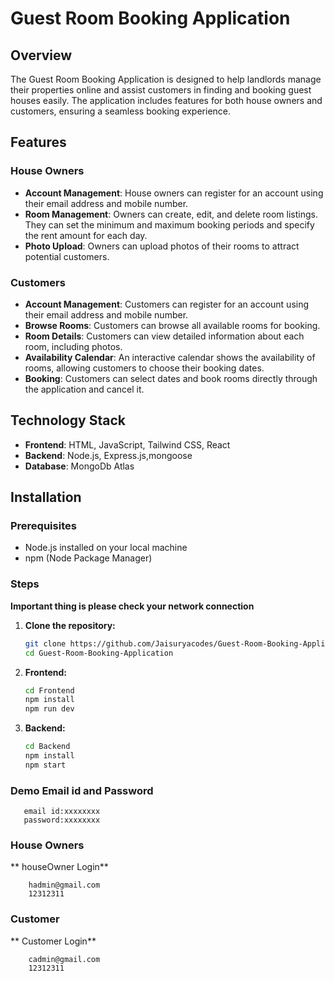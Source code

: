 # Guest Room Booking Application

## Overview
The Guest Room Booking Application is designed to help landlords manage their properties online and assist customers in finding and booking guest houses easily. The application includes features
for both house owners and customers, ensuring a seamless booking experience.

## Features

### House Owners
- **Account Management**: House owners can register for an account using their email address and mobile number.
- **Room Management**: Owners can create, edit, and delete room listings. They can set the minimum and maximum booking periods and specify the rent amount for each day.
- **Photo Upload**: Owners can upload photos of their rooms to attract potential customers.

### Customers
- **Account Management**: Customers can register for an account using their email address and mobile number.
- **Browse Rooms**: Customers can browse all available rooms for booking.
- **Room Details**: Customers can view detailed information about each room, including photos.
- **Availability Calendar**: An interactive calendar shows the availability of rooms, allowing customers to choose their booking dates.
- **Booking**: Customers can select dates and book rooms directly through the application and cancel it.

## Technology Stack
- **Frontend**: HTML, JavaScript, Tailwind CSS, React
- **Backend**: Node.js, Express.js,mongoose
- **Database**: MongoDb Atlas

## Installation

### Prerequisites
- Node.js installed on your local machine
- npm (Node Package Manager)

### Steps
**Important thing is please check your network connection**

1. **Clone the repository:**
   ```bash
   git clone https://github.com/Jaisuryacodes/Guest-Room-Booking-Application.git
   cd Guest-Room-Booking-Application
2. **Frontend:**
    ```bash
    cd Frontend
    npm install 
    npm run dev

3. **Backend:**
   ```bash
   cd Backend
   npm install
   npm start

### Demo Email id and Password
       email id:xxxxxxxx  
       password:xxxxxxxx
       
 ### House Owners
  ** houseOwner Login**
       
        hadmin@gmail.com
        12312311
 ### Customer  
  ** Customer Login**
    
        cadmin@gmail.com
        12312311

        
